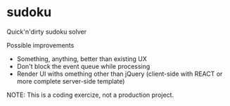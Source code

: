 # sudoku
Quick'n'dirty sudoku solver

Possible improvements
* Something, anything, better than existing UX
* Don't block the event queue while processing
* Render UI withs omething other than jQuery (client-side with REACT or more complete server-side template)

NOTE: This is a coding exercize, not a production project.
